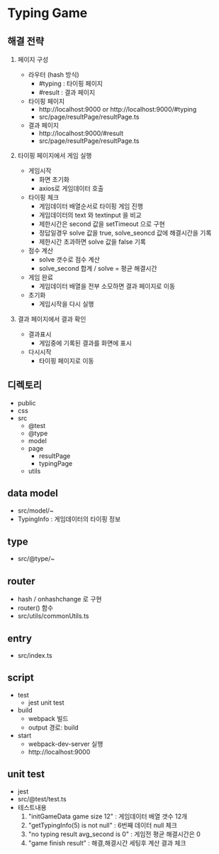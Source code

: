 Typing Game
=============

## 해결 전략
1. 페이지 구성
    * 라우터 (hash 방식)
        - #typing : 타이핑 페이지
        - #result : 결과 페이지
    * 타이핑 페이지
        - http://localhost:9000 or http://localhost:9000/#typing
        - src/page/resultPage/resultPage.ts
    * 결과 페이지
        - http://localhost:9000/#result
        - src/page/resultPage/resultPage.ts

2. 타이핑 페이지에서 게임 실행
    * 게임시작
        - 화면 초기화
        - axios로 게임데이터 호출
    * 타이핑 체크
        - 게임데이터 배열순서로 타이핑 게임 진행
        - 게임데이터의 text 와 textinput 을 비교
        - 제한시간은 second 값을 setTimeout 으로 구현
        - 정답일경우 solve 값을 true, solve_seoncd 값에 해결시간을 기록
        - 제한시간 초과하면 solve 값을 false 기록
    * 점수 계산
        - solve 갯수로 점수 계산
        - solve_second 합계 / solve = 평균 해결시간
    * 게임 완료
        - 게임데이터 배열을 전부 소모하면 결과 페이지로 이동
    * 초기화
        - 게임시작을 다시 실행

3. 결과 페이지에서 결과 확인
    * 결과표시
        - 게임중에 기록된 결과를 화면에 표시
    * 다시시작
        - 타이핑 페이지로 이동

## 디렉토리
- public
- css
- src
    - @test
    - @type
    - model
    - page
        - resultPage
        - typingPage
    - utils

## data model
- src/model/~
- TypingInfo : 게임데이터의 타이핑 정보

## type
- src/@type/~

## router
- hash / onhashchange 로 구현
- router() 함수
- src/utils/commonUtils.ts

## entry
- src/index.ts

## script
- test 
    - jest unit test
- build
    - webpack 빌드
    - output 경로: build
- start
    - webpack-dev-server 실행
    - http://localhost:9000

## unit test
- jest
- src/@test/test.ts
- 테스트내용
    1. "initGameData game size 12" : 게임데이터 배열 갯수 12개
    2. "getTypingInfo(5) is not null" : 6번째 데이터 null 체크
    3. "no typing result avg_second is 0" : 게임전 평균 해결시간은 0
    4. "game finish result" : 해결,해결시간 세팅후 계산 결과 체크

